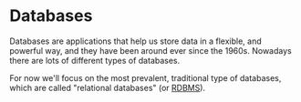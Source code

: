 # Databases

Databases are applications that help us store data in a flexible, and powerful
way, and they have been around ever since the 1960s. Nowadays there are lots
of different types of databases.

For now we'll focus on the most prevalent, traditional type of databases, which
are called "relational databases" (or [RDBMS](http://en.wikipedia.org/wiki/Relational_database_management_system)).

